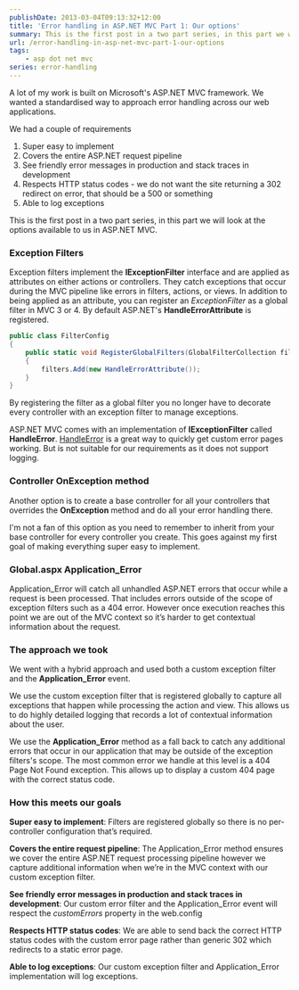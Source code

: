 ```yaml
---
publishDate: 2013-03-04T09:13:32+12:00
title: 'Error handling in ASP.NET MVC Part 1: Our options'
summary: This is the first post in a two part series, in this part we will look at the options available to us in ASP.NET MVC for Error Handling.
url: /error-handling-in-asp-net-mvc-part-1-our-options
tags:
    - asp dot net mvc
series: error-handling
---
```


A lot of my work is built on Microsoft's ASP.NET MVC framework. We wanted a standardised way to approach error handling across our web applications. 

We had a couple of requirements

1. Super easy to implement
2. Covers the entire ASP.NET request pipeline
3. See friendly error messages in production and stack traces in development
4. Respects HTTP status codes - we do not want the site returning a 302 redirect on error, that should be a 500 or something
5. Able to log exceptions

This is the first post in a two part series, in this part we will look at the options available to us in ASP.NET MVC.

### Exception Filters

Exception filters implement the **IExceptionFilter** interface and are applied as attributes on either actions or controllers. They catch exceptions that occur during the MVC pipeline like errors in filters, actions, or views.  In addition to being applied as an attribute, you can register an *ExceptionFilter* as a global filter in MVC 3 or 4. By default ASP.NET's **HandleErrorAttribute** is registered.

```csharp
public class FilterConfig
{
    public static void RegisterGlobalFilters(GlobalFilterCollection filters)
    {
        filters.Add(new HandleErrorAttribute());
    }
}
```

By registering the filter as a global filter you no longer have to decorate every controller with an exception filter to manage exceptions.

ASP.NET MVC comes with an implementation of **IExceptionFilter** called **HandleError**.
[HandleError](http://msdn.microsoft.com/en-us/library/system.web.mvc.handleerrorattribute.aspx "HandleErrorAttribute Class (System.Web.Mvc)") is a great way to quickly get custom error pages working. But is not suitable for our requirements as it does not support logging.

### Controller OnException method

Another option is to create a base controller for all your controllers that overrides the **OnException** method and do all your error handling there.

I'm not a fan of this option as you need to remember to inherit from your base controller for every controller you create. This goes against my first goal of making everything super easy to implement.

### Global.aspx Application_Error

Application_Error will catch all unhandled ASP.NET errors that occur while a request is been processed. That includes errors outside of the scope of exception filters such as a 404 error. However once execution reaches this point we are out of the MVC context so it’s harder to get contextual information about the request.

### The approach we took

We went with a hybrid approach and used both a custom exception filter and the **Application_Error** event.

We use the custom exception filter that is registered globally to capture all exceptions that happen while processing the action and view. This allows us to do highly detailed logging that records a lot of contextual information about the user.

We use the **Application_Error** method as a fall back to catch any additional errors that occur in our application that may be outside of the exception filters's scope. The most common error we handle at this level is a 404 Page Not Found exception. This allows up to display a custom 404 page with the correct status code.

### How this meets our goals

**Super easy to implement**: Filters are registered globally so there is no per-controller configuration that’s required.

**Covers the entire request pipeline**: The Application_Error method ensures we cover the entire ASP.NET request processing pipeline however we capture additional information when we’re in the MVC context with our custom exception filter.

**See friendly error messages in production and stack traces in development**: Our custom error filter and the Application_Error event will respect the *customErrors* property in the web.config 

**Respects HTTP status codes**: We are able to send back the correct HTTP status codes with the custom error page rather than generic 302 which redirects to a static error page.

**Able to log exceptions**: Our custom exception filter and Application_Error implementation will log exceptions.